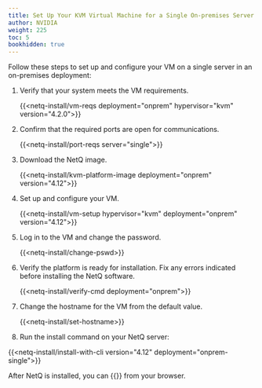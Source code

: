 ```yaml
---
title: Set Up Your KVM Virtual Machine for a Single On-premises Server
author: NVIDIA
weight: 225
toc: 5
bookhidden: true
---
```

Follow these steps to set up and configure your VM on a single server in an on-premises deployment:

1. Verify that your system meets the VM requirements.

    {{<netq-install/vm-reqs deployment="onprem" hypervisor="kvm" version="4.2.0">}}

2. Confirm that the required ports are open for communications.

    {{<netq-install/port-reqs server="single">}}

3. Download the NetQ image.

    {{<netq-install/kvm-platform-image deployment="onprem" version="4.12">}}

4. Set up and configure your VM.

    {{<netq-install/vm-setup hypervisor="kvm" deployment="onprem" version="4.12">}}

5. Log in to the VM and change the password.

    {{<netq-install/change-pswd>}}

6. Verify the platform is ready for installation. Fix any errors indicated before installing the NetQ software.

    {{<netq-install/verify-cmd deployment="onprem">}}

7. Change the hostname for the VM from the default value.

    {{<netq-install/set-hostname>}}

8. Run the install command on your NetQ server:

{{<netq-install/install-with-cli version="4.12" deployment="onprem-single">}}

After NetQ is installed, you can {{<link title="Access the NetQ UI" text="log in to NetQ">}} from your browser.